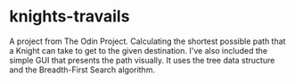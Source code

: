 # knights-travails
A project from The Odin Project. Calculating the shortest possible path that a Knight can take to get to the given destination. 
I've also included the simple GUI that presents the path visually. It uses the tree data structure and the Breadth-First Search algorithm. 
